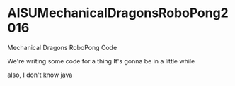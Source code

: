 # AISUMechanicalDragonsRoboPong2016
Mechanical Dragons RoboPong Code

We're writing some code for a thing
It's gonna be in a little while

also, I don't know java